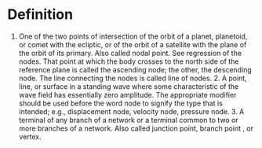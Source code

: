 # Definition

1.  One of the two points of intersection of the orbit of a planet,
    planetoid, or comet with the ecliptic, or of the orbit of a
    satellite with the plane of the orbit of its primary. Also called
    nodal point. See regression of the nodes. That point at which the
    body crosses to the north side of the reference plane is called the
    ascending node; the other, the descending node. The line connecting
    the nodes is called line of nodes. 2. A point, line, or surface in a
    standing wave where some characteristic of the wave field has
    essentially zero amplitude. The appropriate modifier should be used
    before the word node to signify the type that is intended; e.g.,
    displacement node, velocity node, pressure node. 3. A terminal of
    any branch of a network or a terminal common to two or more branches
    of a network. Also called junction point, branch point , or vertex.

